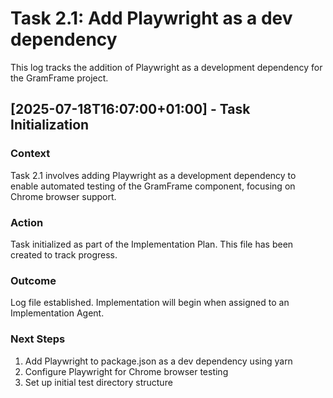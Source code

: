 # Task 2.1: Add Playwright as a dev dependency

This log tracks the addition of Playwright as a development dependency for the GramFrame project.

## [2025-07-18T16:07:00+01:00] - Task Initialization

### Context
Task 2.1 involves adding Playwright as a development dependency to enable automated testing of the GramFrame component, focusing on Chrome browser support.

### Action
Task initialized as part of the Implementation Plan. This file has been created to track progress.

### Outcome
Log file established. Implementation will begin when assigned to an Implementation Agent.

### Next Steps
1. Add Playwright to package.json as a dev dependency using yarn
2. Configure Playwright for Chrome browser testing
3. Set up initial test directory structure
